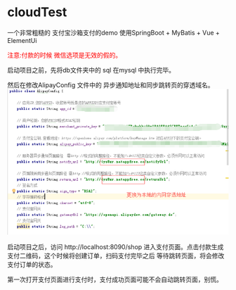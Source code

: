 # cloudTest

一个非常粗糙的 支付宝沙箱支付的demo
使用SpringBoot + MyBatis + Vue + ElementUi 

 <div style="color:red">注意:付款的时候 微信选项是无效的假的。</div>
 
启动项目之前，先将db文件夹中的 sql 在mysql 中执行完毕。

然后在修改AlipayConfig 文件中的 异步通知地址和同步跳转页的穿透域名。
<br/>
![image](https://github.com/ouyangxiaodong/payproject/blob/master/eureakclient/db/60E03212-C481-4a1b-87B4-7335089B5A34.png)


启动项目之后，访问 http://localhost:8090/shop 进入支付页面。点击付款生成支付二维码，这个时候将创建订单，扫码支付完毕之后 等待跳转页面，将会修改支付订单的状态。 

第一次打开支付页面进行支付时，支付成功页面可能不会自动跳转页面，别慌。



